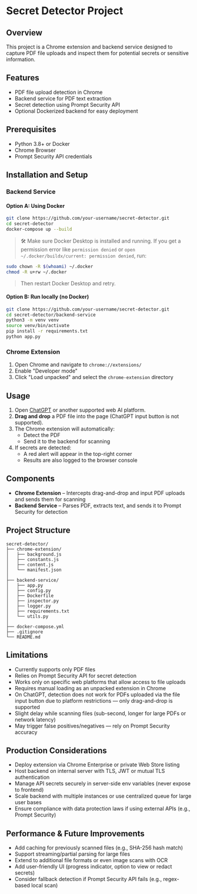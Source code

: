 # Secret Detector Project

## Overview
This project is a Chrome extension and backend service designed to capture PDF file uploads and inspect them for potential secrets or sensitive information.

## Features
- PDF file upload detection in Chrome
- Backend service for PDF text extraction
- Secret detection using Prompt Security API
- Optional Dockerized backend for easy deployment

## Prerequisites
- Python 3.8+ or Docker
- Chrome Browser
- Prompt Security API credentials

## Installation and Setup

### Backend Service

#### Option A: Using Docker
```bash
git clone https://github.com/your-username/secret-detector.git
cd secret-detector
docker-compose up --build
```
> 🛠 Make sure Docker Desktop is installed and running.
> If you get a permission error like `permission denied` or `open ~/.docker/buildx/current: permission denied`, run:
```bash
sudo chown -R $(whoami) ~/.docker
chmod -R u+rw ~/.docker
```
> Then restart Docker Desktop and retry.

#### Option B: Run locally (no Docker)
```bash
git clone https://github.com/your-username/secret-detector.git
cd secret-detector/backend-service
python3 -m venv venv
source venv/bin/activate
pip install -r requirements.txt
python app.py
```

### Chrome Extension
1. Open Chrome and navigate to `chrome://extensions/`
2. Enable "Developer mode"
3. Click "Load unpacked" and select the `chrome-extension` directory

## Usage
1. Open [ChatGPT](https://chat.openai.com) or another supported web AI platform.
2. **Drag and drop** a PDF file into the page (ChatGPT input button is not supported).
3. The Chrome extension will automatically:
   - Detect the PDF
   - Send it to the backend for scanning
4. If secrets are detected:
   - A red alert will appear in the top-right corner
   - Results are also logged to the browser console

## Components
- **Chrome Extension** – Intercepts drag-and-drop and input PDF uploads and sends them for scanning
- **Backend Service** – Parses PDF, extracts text, and sends it to Prompt Security for detection

## Project Structure
```
secret-detector/
├── chrome-extension/
│   ├── background.js
│   ├── constants.js
│   ├── content.js
│   └── manifest.json
│
├── backend-service/
│   ├── app.py
│   ├── config.py
│   ├── Dockerfile
│   ├── inspector.py
│   ├── logger.py
│   ├── requirements.txt
│   └── utils.py
│
├── docker-compose.yml
├── .gitignore
└── README.md
```

## Limitations
- Currently supports only PDF files
- Relies on Prompt Security API for secret detection
- Works only on specific web platforms that allow access to file uploads
- Requires manual loading as an unpacked extension in Chrome
- On ChatGPT, detection does not work for PDFs uploaded via the file input button due to platform restrictions — only drag-and-drop is supported
- Slight delay while scanning files (sub-second, longer for large PDFs or network latency)
- May trigger false positives/negatives — rely on Prompt Security accuracy

## Production Considerations
- Deploy extension via Chrome Enterprise or private Web Store listing
- Host backend on internal server with TLS, JWT or mutual TLS authentication
- Manage API secrets securely in server-side env variables (never expose to frontend)
- Scale backend with multiple instances or use centralized queue for large user bases
- Ensure compliance with data protection laws if using external APIs (e.g., Prompt Security)

## Performance & Future Improvements
- Add caching for previously scanned files (e.g., SHA-256 hash match)
- Support streaming/partial parsing for large files
- Extend to additional file formats or even image scans with OCR
- Add user-friendly UI (progress indicator, option to view or redact secrets)
- Consider fallback detection if Prompt Security API fails (e.g., regex-based local scan)